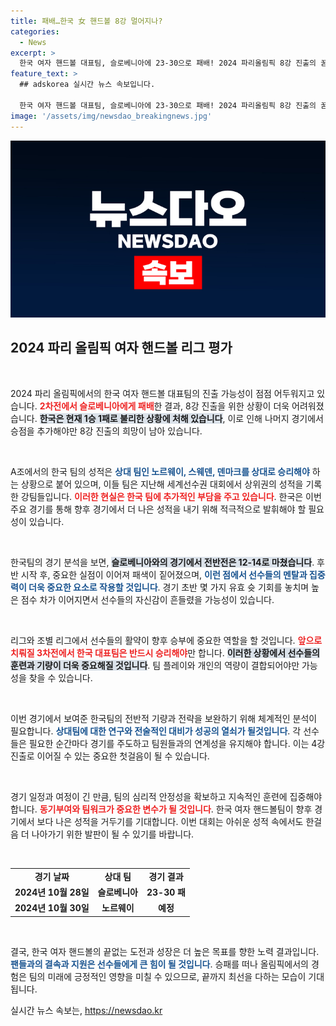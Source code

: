 ```yaml
---
title: 패배…한국 女 핸드볼 8강 멀어지나?
categories:
  - News
excerpt: >
  한국 여자 핸드볼 대표팀, 슬로베니아에 23-30으로 패배! 2024 파리올림픽 8강 진출의 꿈이 더 어두워졌다. 남은 노르웨이, 스웨덴, 덴마크와의 경기에서 반전을 노려야만 한다.
feature_text: >
  ## adskorea 실시간 뉴스 속보입니다.

  한국 여자 핸드볼 대표팀, 슬로베니아에 23-30으로 패배! 2024 파리올림픽 8강 진출의 꿈이 더 어두워졌다. 남은 노르웨이, 스웨덴, 덴마크와의 경기에서 반전을 노려야만 한다.
image: '/assets/img/newsdao_breakingnews.jpg'
---
```


<p><img src="/assets/img/newsdao_breakingnews.jpg" alt="adskorea 속보" /></p>

<h2 data-ke-size="size26">2024 파리 올림픽 여자 핸드볼 리그 평가</h2>

<p data-ke-size="size16">&nbsp;</p>

<p>2024 파리 올림픽에서의 한국 여자 핸드볼 대표팀의 진출 가능성이 점점 어두워지고 있습니다. <b><span style="color: #ee2323;">2차전에서 슬로베니아에게 패배</span></b>한 결과, 8강 진출을 위한 상황이 더욱 어려워졌습니다. <b><span style="background-color: #21538527;">한국은 현재 1승 1패로 불리한 상황에 처해 있습니다</span></b>, 이로 인해 나머지 경기에서 승점을 추가해야만 8강 진출의 희망이 남아 있습니다.</p>

<p data-ke-size="size16">&nbsp;</p>

<p>A조에서의 한국 팀의 성적은 <b><span style="color: #1a5490;">상대 팀인 노르웨이, 스웨덴, 덴마크를 상대로 승리해야</span></b> 하는 상황으로 붙어 있으며, 이들 팀은 지난해 세계선수권 대회에서 상위권의 성적을 기록한 강팀들입니다. <b><span style="color: #ee2323;">이러한 현실은 한국 팀에 추가적인 부담을 주고 있습니다</span></b>. 한국은 이번 주요 경기를 통해 향후 경기에서 더 나은 성적을 내기 위해 적극적으로 발휘해야 할 필요성이 있습니다.</p>

<p data-ke-size="size16">&nbsp;</p>

<p>한국팀의 경기 분석을 보면, <b><span style="background-color: #21538527;">슬로베니아와의 경기에서 전반전은 12-14로 마쳤습니다</span></b>. 후반 시작 후, 중요한 실점이 이어져 패색이 짙어졌으며, <b><span style="color: #1a5490;">이런 점에서 선수들의 멘탈과 집중력이 더욱 중요한 요소로 작용할 것입니다</span></b>. 경기 초반 몇 가지 유효 슛 기회를 놓치며 높은 점수 차가 이어지면서 선수들의 자신감이 흔들렸을 가능성이 있습니다.</p>

<p data-ke-size="size16">&nbsp;</p>

<p>리그와 조별 리그에서 선수들의 활약이 향후 승부에 중요한 역할을 할 것입니다. <b><span style="color: #ee2323;">앞으로 치뤄질 3차전에서 한국 대표팀은 반드시 승리해야</span></b>만 합니다. <b><span style="background-color: #21538527;">이러한 상황에서 선수들의 훈련과 기량이 더욱 중요해질 것입니다</span></b>. 팀 플레이와 개인의 역량이 결합되어야만 가능성을 찾을 수 있습니다.</p>

<p data-ke-size="size16">&nbsp;</p>

<p>이번 경기에서 보여준 한국팀의 전반적 기량과 전략을 보완하기 위해 체계적인 분석이 필요합니다. <b><span style="color: #1a5490;">상대팀에 대한 연구와 전술적인 대비가 성공의 열쇠가 될것입니다</span></b>. 각 선수들은 필요한 순간마다 경기를 주도하고 팀원들과의 연계성을 유지해야 합니다. 이는 4강 진출로 이어질 수 있는 중요한 첫걸음이 될 수 있습니다.</p>

<p data-ke-size="size16">&nbsp;</p>

<p>경기 일정과 여정이 긴 만큼, 팀의 심리적 안정성을 확보하고 지속적인 훈련에 집중해야 합니다. <b><span style="color: #ee2323;">동기부여와 팀워크가 중요한 변수가 될 것입니다</span></b>. 한국 여자 핸드볼팀이 향후 경기에서 보다 나은 성적을 거두기를 기대합니다. 이번 대회는 아쉬운 성적 속에서도 한걸음 더 나아가기 위한 발판이 될 수 있기를 바랍니다.</p>

<p data-ke-size="size16">&nbsp;</p>

<table style="width: 100%;">
    <tr>
        <td style="text-align: center; height: 17px;"><b>경기 날짜</b></td>
        <td style="text-align: center; height: 17px;"><b>상대 팀</b></td>
        <td style="text-align: center; height: 17px;"><b>경기 결과</b></td>
    </tr>
    <tr>
        <td style="text-align: center; height: 17px;"><b>2024년 10월 28일</b></td>
        <td style="text-align: center; height: 17px;"><b>슬로베니아</b></td>
        <td style="text-align: center; height: 17px;"><b>23-30 패</b></td>
    </tr>
    <tr>
        <td style="text-align: center; height: 17px;"><b>2024년 10월 30일</b></td>
        <td style="text-align: center; height: 17px;"><b>노르웨이</b></td>
        <td style="text-align: center; height: 17px;"><b>예정</b></td>
    </tr>
</table>

<p data-ke-size="size16">&nbsp;</p>

<p>결국, 한국 여자 핸드볼의 끝없는 도전과 성장은 더 높은 목표를 향한 노력 결과입니다. <b><span style="color: #1a5490;">팬들과의 결속과 지원은 선수들에게 큰 힘이 될 것입니다</span></b>. 승패를 떠나 올림픽에서의 경험은 팀의 미래에 긍정적인 영향을 미칠 수 있으므로, 끝까지 최선을 다하는 모습이 기대됩니다.</p>
실시간 뉴스 속보는, <a href="https://newsdao.kr" rel="dofollow">https://newsdao.kr</a>


